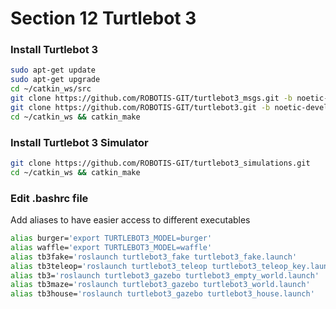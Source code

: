 # Section 12 Turtlebot 3

### Install Turtlebot 3

```bash
sudo apt-get update
sudo apt-get upgrade
cd ~/catkin_ws/src
git clone https://github.com/ROBOTIS-GIT/turtlebot3_msgs.git -b noetic-devel
git clone https://github.com/ROBOTIS-GIT/turtlebot3.git -b noetic-devel
cd ~/catkin_ws && catkin_make
```

### Install Turtlebot 3 Simulator

```bash
git clone https://github.com/ROBOTIS-GIT/turtlebot3_simulations.git
cd ~/catkin_ws && catkin_make
```

### Edit .bashrc file

Add aliases to have easier access to different executables

```bash
alias burger='export TURTLEBOT3_MODEL=burger'
alias waffle='export TURTLEBOT3_MODEL=waffle'
alias tb3fake='roslaunch turtlebot3_fake turtlebot3_fake.launch'
alias tb3teleop='roslaunch turtlebot3_teleop turtlebot3_teleop_key.launch'
alias tb3='roslaunch turtlebot3_gazebo turtlebot3_empty_world.launch'
alias tb3maze='roslaunch turtlebot3_gazebo turtlebot3_world.launch'
alias tb3house='roslaunch turtlebot3_gazebo turtlebot3_house.launch'
```